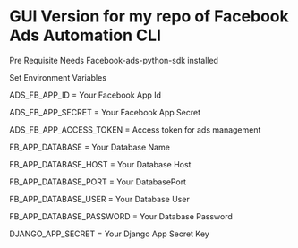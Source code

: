 # GUI Version for my repo of Facebook Ads Automation CLI

Pre Requisite
Needs Facebook-ads-python-sdk installed

Set Environment Variables

ADS_FB_APP_ID = Your Facebook App Id

ADS_FB_APP_SECRET = Your Facebook App Secret

ADS_FB_APP_ACCESS_TOKEN = Access token for ads management

FB_APP_DATABASE = Your Database Name

FB_APP_DATABASE_HOST = Your Database Host

FB_APP_DATABASE_PORT = Your DatabasePort

FB_APP_DATABASE_USER = Your Database User

FB_APP_DATABASE_PASSWORD = Your Database Password

DJANGO_APP_SECRET = Your Django App Secret Key